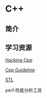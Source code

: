 # C++

## 简介



## 学习资源

[Hacking Cpp](https://hackingcpp.com/)

[Cpp Guideline](https://isocpp.github.io/CppCoreGuidelines/CppCoreGuidelines#S-introduction)

[STL](https://cui-jiacai.gitbook.io/c++-stl-tutorial/)

perf:性能分析工具
